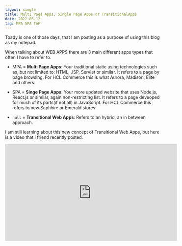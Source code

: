```yaml
---
layout: single
title: Multi Page Apps, Single Page Apps or TransitionalApps
date: 2022-05-12
tag: MPA SPA TAP
---
```

Toady is one of those days, that I am posting as a purpose of using this blog as my notepad.

When talking about WEB APPS there are 3 main different apps types that often I have to refer to.

* MPA = **Multi Page Apps**: Your traditional static using technologies such as, but not limited to: HTML, JSP, Servlet or similar. It refers to a page by page browsing. For HCL Commerce this is what Aurora, Madison, Elite and others.

* SPA = **Singe Page Apps**: Your more updated website that uses Node.js, React.js or similar, again non-restricting list. It refers to a page deveoped for much of its parts(if not all) in  JavaScript. For HCL Commerce this refers to new Saphhire or Emerald stores.

* `null` = **Transitional Web Apps**: Refers to an hybrid, an in between approach.

I am still learning about this new concept of Transitional Web Apps, but here is a video that I friend recently posted.

<iframe width="560" height="315" src="https://www.youtube.com/embed/860d8usGC0o" title="YouTube video player" frameborder="0" allow="accelerometer; autoplay; clipboard-write; encrypted-media; gyroscope; picture-in-picture" allowfullscreen></iframe>
